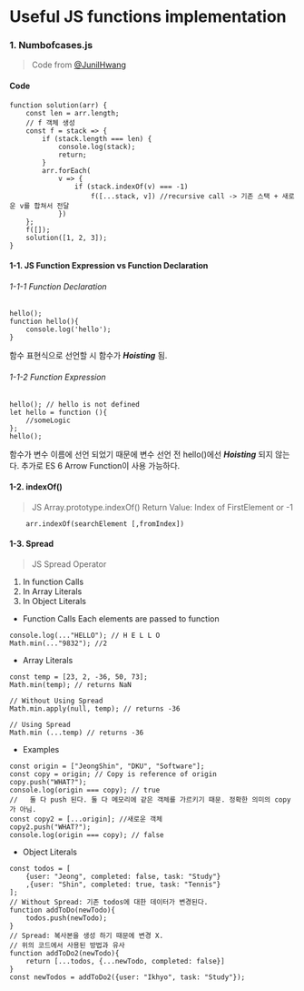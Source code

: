 # Useful JS functions implementation

### 1. Numbofcases.js
> Code from [@JunilHwang](https://github.com/DKU-STUDY/Algorithm/blob/master/%EB%AA%A8%EB%93%A0%EA%B2%BD%EC%9A%B0%EC%9D%98%EC%88%98/all.js)

#### Code
```JS
function solution(arr) {
    const len = arr.length;
    // f 객체 생성
    const f = stack => {
        if (stack.length === len) {
            console.log(stack);
            return;
        }
        arr.forEach(
            v => {
                if (stack.indexOf(v) === -1) 
                    f([...stack, v]) //recursive call -> 기존 스택 + 새로운 v를 합쳐서 전달 
            })
    };
    f([]);
    solution([1, 2, 3]);
}
```

#### 1-1. JS Function Expression vs Function Declaration

###### 1-1-1 Function Declaration
```JS
hello();
function hello(){
    console.log('hello');
}
```
함수 표현식으로 선언할 시 함수가 ***Hoisting*** 됨. 

###### 1-1-2 Function Expression
```JS
hello(); // hello is not defined
let hello = function (){
    //someLogic
};  
hello();
```
함수가 변수 이름에 선언 되었기 때문에 변수 선언 전 hello()에선 ***Hoisting*** 되지 않는다. 
추가로 ES 6 Arrow Function이 사용 가능하다.  

#### 1-2. indexOf()
> JS Array.prototype.indexOf()
Return Value: Index of FirstElement or -1
``` JS
    arr.indexOf(searchElement [,fromIndex])
```

#### 1-3. Spread
> JS Spread Operator

1. In function Calls
2. In Array Literals
3. In Object Literals 

* Function Calls
Each elements are passed to function
```JS
console.log(..."HELLO"); // H E L L O 
Math.min(..."9832"); //2
```

* Array Literals
```JS
const temp = [23, 2, -36, 50, 73];
Math.min(temp); // returns NaN

// Without Using Spread
Math.min.apply(null, temp); // returns -36

// Using Spread 
Math.min (...temp) // returns -36
```

* Examples
```JS
const origin = ["JeongShin", "DKU", "Software"];
const copy = origin; // Copy is reference of origin
copy.push("WHAT?");
console.log(origin === copy); // true
//   둘 다 push 된다. 둘 다 메모리에 같은 객체를 가르키기 때문. 정확한 의미의 copy가 아님. 
const copy2 = [...origin]; //새로운 객체
copy2.push("WHAT?");
console.log(origin === copy); // false 
```

* Object Literals
```JS
const todos = [
    {user: "Jeong", completed: false, task: "Study"}
    ,{user: "Shin", completed: true, task: "Tennis"}
];
// Without Spread: 기존 todos에 대한 데이터가 변경된다.
function addToDo(newTodo){
    todos.push(newTodo);
}
// Spread: 복사본을 생성 하기 때문에 변경 X.
// 위의 코드에서 사용된 방법과 유사
function addToDo2(newTodo){
    return [...todos, {...newTodo, completed: false}]
}
const newTodos = addToDo2({user: "Ikhyo", task: "Study"});
```


